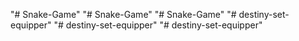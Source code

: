 "# Snake-Game" 
"# Snake-Game" 
"# Snake-Game" 
"# destiny-set-equipper" 
"# destiny-set-equipper" 
"# destiny-set-equipper" 
